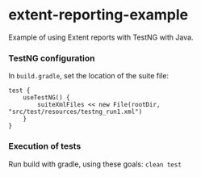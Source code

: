 # extent-reporting-example

Example of using Extent reports with TestNG with Java.

### TestNG configuration

In `build.gradle`, set the location of the suite file:

    test {
        useTestNG() {
            suiteXmlFiles << new File(rootDir, "src/test/resources/testng_run1.xml")
        }
    }

### Execution of tests

Run build with gradle, using these goals: `clean test`
